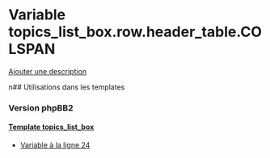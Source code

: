 # Variable topics_list_box.row.header_table.COLSPAN
[Ajouter une description](https://fa-tvars.appspot.com/topics_list_box.row.header_table.COLSPAN)

n## Utilisations dans les templates

### Version phpBB2

#### [Template topics_list_box](subsilver/topics_list_box.md)
* [Variable à la ligne 24](../subsilver/topics_list_box.tpl#L24)